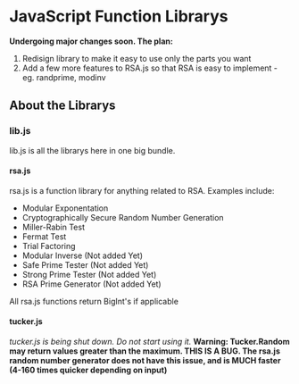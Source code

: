 # JavaScript Function Librarys

**Undergoing major changes soon. The plan:**
1. Redisign library to make it easy to use only the parts you want
2. Add a few more features to RSA.js so that RSA is easy to implement - eg. randprime, modinv

## About the Librarys

### lib.js
lib.js is all the librarys here in one big bundle.

#### rsa.js
rsa.js is a function library for anything related to RSA. Examples include:
- Modular Exponentation
- Cryptographically Secure Random Number Generation
- Miller-Rabin Test
- Fermat Test
- Trial Factoring
- Modular Inverse (Not added Yet)
- Safe Prime Tester (Not added Yet)
- Strong Prime Tester (Not added Yet)
- RSA Prime Generator (Not added Yet)

All rsa.js functions return BigInt's if applicable



#### tucker.js
*tucker.js is being shut down. Do not start using it.*
**Warning: Tucker.Random may return values greater than the maximum. THIS IS A BUG. The rsa.js random number generator does not have this issue, and is MUCH faster (4-160 times quicker depending on input)**
